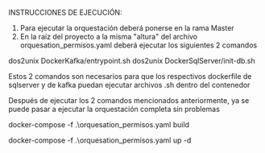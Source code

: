 INSTRUCCIONES DE EJECUCIÓN:


1. Para ejecutar la orquestación deberá ponerse en la rama Master
2. En la raíz del proyecto a la misma "altura" del archivo orquesation_permisos.yaml deberá ejecutar los siguientes 2 comandos

dos2unix DockerKafka/entrypoint.sh
dos2unix DockerSqlServer/init-db.sh

Estos 2 comandos son necesarios para que los respectivos dockerfile de sqlserver y de kafka puedan ejecutar archivos .sh dentro del contenedor

Después de ejecutar los 2 comandos mencionados anteriormente, ya se puede pasar a ejecutar la orquestación completa sin problemas

docker-compose -f .\orquesation_permisos.yaml build

docker-compose -f .\orquesation_permisos.yaml up -d 

